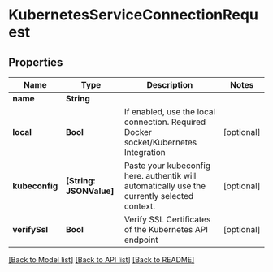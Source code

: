 # KubernetesServiceConnectionRequest

## Properties
Name | Type | Description | Notes
------------ | ------------- | ------------- | -------------
**name** | **String** |  | 
**local** | **Bool** | If enabled, use the local connection. Required Docker socket/Kubernetes Integration | [optional] 
**kubeconfig** | **[String: JSONValue]** | Paste your kubeconfig here. authentik will automatically use the currently selected context. | [optional] 
**verifySsl** | **Bool** | Verify SSL Certificates of the Kubernetes API endpoint | [optional] 

[[Back to Model list]](../README.md#documentation-for-models) [[Back to API list]](../README.md#documentation-for-api-endpoints) [[Back to README]](../README.md)


